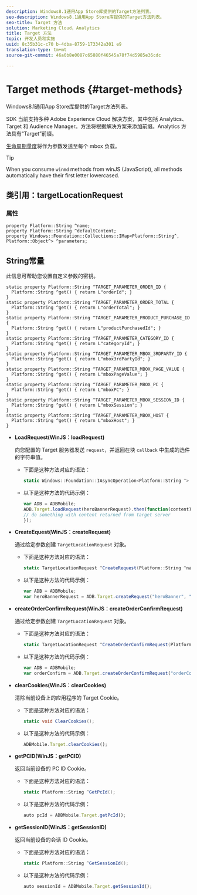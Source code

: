 ```yaml
---
description: Windows8.1通用App Store库提供的Target方法列表。
seo-description: Windows8.1通用App Store库提供的Target方法列表。
seo-title: Target 方法
solution: Marketing Cloud，Analytics
title: Target 方法
topic: 开发人员和实施
uuid: 8c35b31c-c70 b-4dba-8759-173342a301 e9
translation-type: tm+mt
source-git-commit: 46a0b8e0087c65880f46545a78f74d5985e36cdc

---
```



# Target methods {#target-methods}

Windows8.1通用App Store库提供的Target方法列表。

SDK 当前支持多种 Adobe Experience Cloud 解决方案，其中包括 Analytics、Target 和 Audience Manager。方法将根据解决方案来添加前缀。Analytics 方法具有“Target”前缀。

[生命周期量度](/help/windows-appstore/metrics.md)将作为参数发送至每个 mbox 负载。

>[!TIP]
>
>When you consume `winmd` methods from winJS (JavaScript), all methods automatically have their first letter lowercased.

## 类引用：targetLocationRequest

### 属性

```
property Platform::String ^name; 
property Platform::String ^defaultContent; 
property Windows::Foundation::Collections::IMap<Platform::String^, Platform::Object^> ^parameters;
```

## String常量

此信息可帮助您设置自定义参数的密钥。

```
static property Platform::String ^TARGET_PARAMETER_ORDER_ID { 
  Platform::String ^get() { return L"orderId"; } 
} 
static property Platform::String ^TARGET_PARAMETER_ORDER_TOTAL { 
  Platform::String ^get() { return L"orderTotal"; } 
} 
static property Platform::String ^TARGET_PARAMETER_PRODUCT_PURCHASE_ID { 
  Platform::String ^get() { return L"productPurchasedId"; } 
} 
static property Platform::String ^TARGET_PARAMETER_CATEGORY_ID { 
  Platform::String ^get() { return L"categoryId"; } 
} 
static property Platform::String ^TARGET_PARAMETER_MBOX_3RDPARTY_ID { 
  Platform::String ^get() { return L"mbox3rdPartyId"; } 
} 
static property Platform::String ^TARGET_PARAMETER_MBOX_PAGE_VALUE { 
  Platform::String ^get() { return L"mboxPageValue"; } 
} 
static property Platform::String ^TARGET_PARAMETER_MBOX_PC { 
  Platform::String ^get() { return L"mboxPC"; } 
} 
static property Platform::String ^TARGET_PARAMETER_MBOX_SESSION_ID { 
  Platform::String ^get() { return L"mboxSession"; } 
} 
static property Platform::String ^TARGET_PARAMETER_MBOX_HOST { 
  Platform::String ^get() { return L"mboxHost"; } 
}
```

* **LoadRequest(WinJS：loadRequest)**

   向您配置的 Target 服务器发送 `request`，并返回在块 `callback` 中生成的选件的字符串值。

   * 下面是这种方法对应的语法：

      ```csharp
      static Windows::Foundation::IAsyncOperation<Platform::String ^> ^LoadRequest(TargetLocationRequest ^request);
      ```

   * 以下是这种方法的代码示例：

      ```js
      var ADB = ADBMobile; 
      ADB.Target.loadRequest(heroBannerRequest).then(function(content) { 
      // do something with content returned from target server 
      });
      ```

* **CreateEquest(WinJS：createRequest)**

   通过给定参数创建 `TargetLocationRequest` 对象。

   * 下面是这种方法对应的语法：

      ```csharp
      static TargetLocationRequest ^CreateRequest(Platform::String ^name, Platform::String ^defaultContent, Windows::Foundation::Collections::IMap<Platform::String^, Platform::Object^> ^parameters); 
      ```

   * 以下是这种方法的代码示例：

      ```js
      var ADB = ADBMobile; 
      var heroBannerRequest = ADB.Target.createRequest("heroBanner", "default.png", null); 
      ```

* **createOrderConfirmRequest(WinJS：createOrderConfirmRequest)**

   通过给定参数创建 `TargetLocationRequest` 对象。

   * 下面是这种方法对应的语法：

      ```csharp
      static TargetLocationRequest ^CreateOrderConfirmRequest(Platform::String ^name, Platform::String ^orderId, Platform::String ^orderTotal, Platform::String ^productPurchasedId, Windows::Foundation::Collections::IMap<Platform::String^, Platform::Object> ^parameters); 
      ```

   * 以下是这种方法的代码示例：

      ```js
      var ADB = ADBMobile; 
      var orderConfirm = ADB.Target.createOrderConfirmRequest("orderConfirm", "order", "47.88", "3722", null); 
      ```

* **clearCookies(WinJS：clearCookies)**

   清除当前设备上的应用程序的 Target Cookie。

   * 下面是这种方法对应的语法：

      ```csharp
      static void ClearCookies(); 
      ```

   * 以下是这种方法的代码示例：

      ```js
      ADBMobile.Target.clearCookies();
      ```

* **getPCID(WinJS：getPCID)**

   返回当前设备的 PC ID Cookie。

   * 下面是这种方法对应的语法：

      ```csharp
      static Platform::String ^GetPcId();
      ```

   * 以下是这种方法的代码示例：

      ```js
      auto pcId = ADBMobile.Target.getPcId(); 
      ```

* **getSessionID(WinJS：getSessionID)**

   返回当前设备的会话 ID Cookie。

   * 下面是这种方法对应的语法：

      ```csharp
      static Platform::String ^GetSessionId(); 
      ```

   * 以下是这种方法的代码示例：

      ```js
      auto sessionId = ADBMobile.Target.getSessionId(); 
      ```

